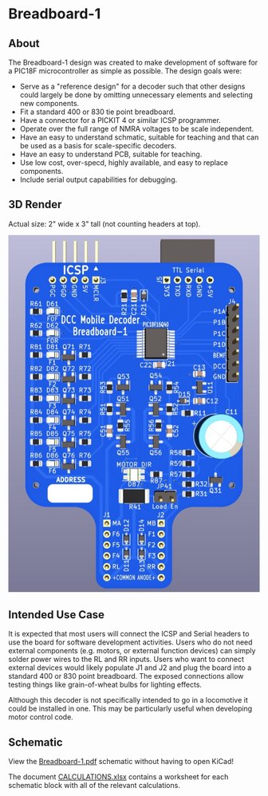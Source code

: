 # Breadboard-1

## About

The Breadboard-1 design was created to make development of software 
for a PIC18F microcontroller as simple as possible.  The design goals were:

* Serve as a "reference design" for a decoder such that other designs
  could largely be done by omitting unnecessary elements and selecting
  new components.
* Fit a standard 400 or 830 tie point breadboard.
* Have a connector for a PICKIT 4 or similar ICSP programmer.
* Operate over the full range of NMRA voltages to be scale independent.
* Have an easy to understand schmatic, suitable for teaching and that
  can be used as a basis for scale-specific decoders.
* Have an easy to understand PCB, suitable for teaching.
* Use low cost, over-specd, highly available, and easy to replace components.
* Include serial output capabilities for debugging.

## 3D Render

Actual size: 2" wide x 3" tall (not counting headers at top).

![Breadboard-1 3D Render](Breadboard-1.jpg)

## Intended Use Case

It is expected that most users will connect the ICSP and Serial headers
to use the board for software development activities.  Users who do not 
need external components (e.g. motors, or external function devices) can
simply solder power wires to the RL and RR inputs.  Users who want to
connect external devices would likely populate J1 and J2 and plug the
board into a standard 400 or 830 point breadboard.  The exposed connections
allow testing things like grain-of-wheat bulbs for lighting effects.

Although this decoder is not specifically intended to go in a locomotive
it could be installed in one.  This may be particularly useful when developing
motor control code.

## Schematic

View the [Breadboard-1.pdf](Breadboard-1.pdf) schematic without
having to open KiCad!

The document [CALCULATIONS.xlsx](CALCULATIONS.xlsx) contains a worksheet
for each schematic block with all of the relevant calculations.

